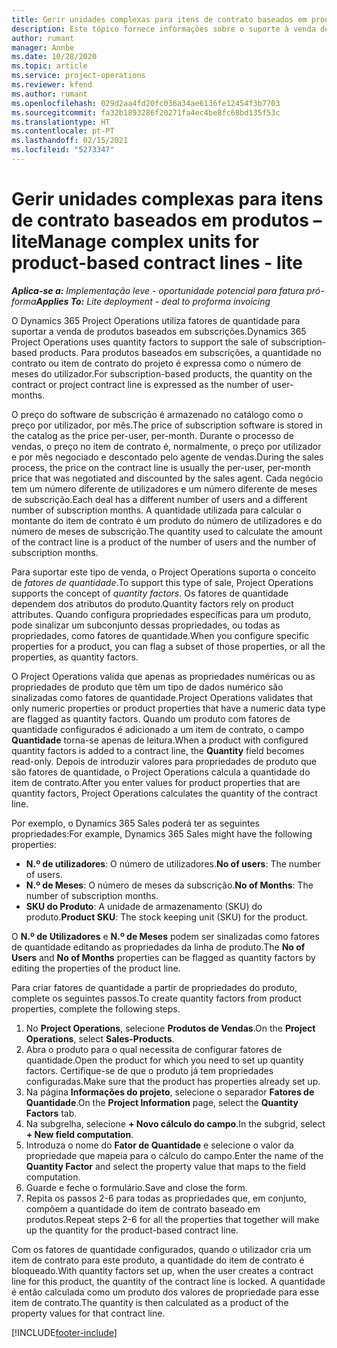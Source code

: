 ```yaml
---
title: Gerir unidades complexas para itens de contrato baseados em produtos – lite
description: Este tópico fornece informações sobre o suporte à venda de produtos baseados em subscrições.
author: rumant
manager: Annbe
ms.date: 10/28/2020
ms.topic: article
ms.service: project-operations
ms.reviewer: kfend
ms.author: rumant
ms.openlocfilehash: 029d2aa4fd20fc036a34ae6136fe12454f3b7703
ms.sourcegitcommit: fa32b1893286f20271fa4ec4be8fc68bd135f53c
ms.translationtype: HT
ms.contentlocale: pt-PT
ms.lasthandoff: 02/15/2021
ms.locfileid: "5273347"
---
```

# <a name="manage-complex-units-for-product-based-contract-lines---lite"></a><span data-ttu-id="d783f-103">Gerir unidades complexas para itens de contrato baseados em produtos – lite</span><span class="sxs-lookup"><span data-stu-id="d783f-103">Manage complex units for product-based contract lines - lite</span></span>

<span data-ttu-id="d783f-104">_**Aplica-se a:** Implementação leve - oportunidade potencial para fatura pró-forma_</span><span class="sxs-lookup"><span data-stu-id="d783f-104">_**Applies To:** Lite deployment - deal to proforma invoicing_</span></span>

<span data-ttu-id="d783f-105">O Dynamics 365 Project Operations utiliza fatores de quantidade para suportar a venda de produtos baseados em subscrições.</span><span class="sxs-lookup"><span data-stu-id="d783f-105">Dynamics 365 Project Operations uses quantity factors to support the sale of subscription-based products.</span></span> <span data-ttu-id="d783f-106">Para produtos baseados em subscrições, a quantidade no contrato ou item de contrato do projeto é expressa como o número de meses do utilizador.</span><span class="sxs-lookup"><span data-stu-id="d783f-106">For subscription-based products, the quantity on the contract or project contract line is expressed as the number of user-months.</span></span>

<span data-ttu-id="d783f-107">O preço do software de subscrição é armazenado no catálogo como o preço por utilizador, por mês.</span><span class="sxs-lookup"><span data-stu-id="d783f-107">The price of subscription software is stored in the catalog as the price per-user, per-month.</span></span> <span data-ttu-id="d783f-108">Durante o processo de vendas, o preço no item de contrato é, normalmente, o preço por utilizador e por mês negociado e descontado pelo agente de vendas.</span><span class="sxs-lookup"><span data-stu-id="d783f-108">During the sales process, the price on the contract line is usually the per-user, per-month price that was negotiated and discounted by the sales agent.</span></span> <span data-ttu-id="d783f-109">Cada negócio tem um número diferente de utilizadores e um número diferente de meses de subscrição.</span><span class="sxs-lookup"><span data-stu-id="d783f-109">Each deal has a different number of users and a different number of subscription months.</span></span> <span data-ttu-id="d783f-110">A quantidade utilizada para calcular o montante do item de contrato é um produto do número de utilizadores e do número de meses de subscrição.</span><span class="sxs-lookup"><span data-stu-id="d783f-110">The quantity used to calculate the amount of the contract line is a product of the number of users and the number of subscription months.</span></span>

<span data-ttu-id="d783f-111">Para suportar este tipo de venda, o Project Operations suporta o conceito de *fatores de quantidade*.</span><span class="sxs-lookup"><span data-stu-id="d783f-111">To support this type of sale, Project Operations supports the concept of *quantity factors*.</span></span> <span data-ttu-id="d783f-112">Os fatores de quantidade dependem dos atributos do produto.</span><span class="sxs-lookup"><span data-stu-id="d783f-112">Quantity factors rely on product attributes.</span></span> <span data-ttu-id="d783f-113">Quando configura propriedades específicas para um produto, pode sinalizar um subconjunto dessas propriedades, ou todas as propriedades, como fatores de quantidade.</span><span class="sxs-lookup"><span data-stu-id="d783f-113">When you configure specific properties for a product, you can flag a subset of those properties, or all the properties, as quantity factors.</span></span>

<span data-ttu-id="d783f-114">O Project Operations valida que apenas as propriedades numéricas ou as propriedades de produto que têm um tipo de dados numérico são sinalizadas como fatores de quantidade.</span><span class="sxs-lookup"><span data-stu-id="d783f-114">Project Operations validates that only numeric properties or product properties that have a numeric data type are flagged as quantity factors.</span></span> <span data-ttu-id="d783f-115">Quando um produto com fatores de quantidade configurados é adicionado a um item de contrato, o campo **Quantidade** torna-se apenas de leitura.</span><span class="sxs-lookup"><span data-stu-id="d783f-115">When a product with configured quantity factors is added to a contract line, the **Quantity** field  becomes read-only.</span></span> <span data-ttu-id="d783f-116">Depois de introduzir valores para propriedades de produto que são fatores de quantidade, o Project Operations calcula a quantidade do item de contrato.</span><span class="sxs-lookup"><span data-stu-id="d783f-116">After you enter values for product properties that are quantity factors, Project Operations calculates the quantity of the contract line.</span></span>

<span data-ttu-id="d783f-117">Por exemplo, o Dynamics 365 Sales poderá ter as seguintes propriedades:</span><span class="sxs-lookup"><span data-stu-id="d783f-117">For example, Dynamics 365 Sales might have the following properties:</span></span>

- <span data-ttu-id="d783f-118">**N.º de utilizadores**: O número de utilizadores.</span><span class="sxs-lookup"><span data-stu-id="d783f-118">**No of users**: The number of users.</span></span>
- <span data-ttu-id="d783f-119">**N.º de Meses**: O número de meses da subscrição.</span><span class="sxs-lookup"><span data-stu-id="d783f-119">**No of Months**: The number of subscription months.</span></span>
- <span data-ttu-id="d783f-120">**SKU do Produto**: A unidade de armazenamento (SKU) do produto.</span><span class="sxs-lookup"><span data-stu-id="d783f-120">**Product SKU**: The stock keeping unit (SKU) for the product.</span></span>

<span data-ttu-id="d783f-121">O **N.º de Utilizadores** e **N.º de Meses** podem ser sinalizadas como fatores de quantidade editando as propriedades da linha de produto.</span><span class="sxs-lookup"><span data-stu-id="d783f-121">The **No of Users** and **No of Months** properties can be flagged as quantity factors by editing the properties of the product line.</span></span>

<span data-ttu-id="d783f-122">Para criar fatores de quantidade a partir de propriedades do produto, complete os seguintes passos.</span><span class="sxs-lookup"><span data-stu-id="d783f-122">To create quantity factors from product properties, complete the following steps.</span></span>

1. <span data-ttu-id="d783f-123">No **Project Operations**, selecione **Produtos de Vendas**.</span><span class="sxs-lookup"><span data-stu-id="d783f-123">On the **Project Operations**, select **Sales-Products**.</span></span>
2. <span data-ttu-id="d783f-124">Abra o produto para o qual necessita de configurar fatores de quantidade.</span><span class="sxs-lookup"><span data-stu-id="d783f-124">Open the product for which you need to set up quantity factors.</span></span> <span data-ttu-id="d783f-125">Certifique-se de que o produto já tem propriedades configuradas.</span><span class="sxs-lookup"><span data-stu-id="d783f-125">Make sure that the product has properties already set up.</span></span>
3. <span data-ttu-id="d783f-126">Na página **Informações do projeto**, selecione o separador **Fatores de Quantidade**.</span><span class="sxs-lookup"><span data-stu-id="d783f-126">On the **Project Information** page, select the **Quantity Factors** tab.</span></span>
4. <span data-ttu-id="d783f-127">Na subgrelha, selecione **+ Novo cálculo do campo**.</span><span class="sxs-lookup"><span data-stu-id="d783f-127">In the subgrid, select **+ New field computation**.</span></span>
5. <span data-ttu-id="d783f-128">Introduza o nome do **Fator de Quantidade** e selecione o valor da propriedade que mapeia para o cálculo do campo.</span><span class="sxs-lookup"><span data-stu-id="d783f-128">Enter the name of the **Quantity Factor** and select the property value that maps to the field computation.</span></span>
6. <span data-ttu-id="d783f-129">Guarde e feche o formulário.</span><span class="sxs-lookup"><span data-stu-id="d783f-129">Save and close the form.</span></span>
7. <span data-ttu-id="d783f-130">Repita os passos 2-6 para todas as propriedades que, em conjunto, compõem a quantidade do item de contrato baseado em produtos.</span><span class="sxs-lookup"><span data-stu-id="d783f-130">Repeat steps 2-6 for all the properties that together will make up the quantity for the product-based contract line.</span></span>

<span data-ttu-id="d783f-131">Com os fatores de quantidade configurados, quando o utilizador cria um item de contrato para este produto, a quantidade do item de contrato é bloqueado.</span><span class="sxs-lookup"><span data-stu-id="d783f-131">With quantity factors set up, when the user creates a contract line for this product, the quantity of the contract line is locked.</span></span> <span data-ttu-id="d783f-132">A quantidade é então calculada como um produto dos valores de propriedade para esse item de contrato.</span><span class="sxs-lookup"><span data-stu-id="d783f-132">The quantity is then calculated as a product of the property values for that contract line.</span></span>


[!INCLUDE[footer-include](../../includes/footer-banner.md)]